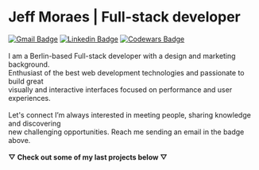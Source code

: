 # Jeff Moraes | Full-stack developer

[![Gmail Badge](https://img.shields.io/badge/-jeff.dev.moraes@gmail.com-282A36?style=flat-square&logo=Gmail&logoColor=red&link=mailto:jeff.dev.moraes@gmail.com)](mailto:jeff.dev.moraes@gmail.com) [![Linkedin Badge](https://img.shields.io/badge/-Jeff_Moraes-282A36?style=flat-square&logo=Linkedin&logoColor=red&link=https://www.linkedin.com/in/jeff-moraes/)](https://www.linkedin.com/in/jeff-moraes/) [![Codewars Badge](https://www.codewars.com/users/JeffMoraes/badges/micro?style=flat-square&url=https://www.codewars.com/users/JeffMoraes)](https://www.codewars.com/users/JeffMoraes)
<br/>
<br/>
I am a Berlin-based Full-stack developer with a design and marketing background.<br/>
Enthusiast of the best web development technologies and passionate to build great<br/> 
visually and interactive interfaces focused on performance and user experiences.<br/>
<br/>
Let's connect I’m always interested in meeting people, sharing knowledge and discovering<br/>
new challenging opportunities. Reach me sending an email in the badge above.
<br/>
<br/>
**▽ Check out some of my last projects below ▽**

